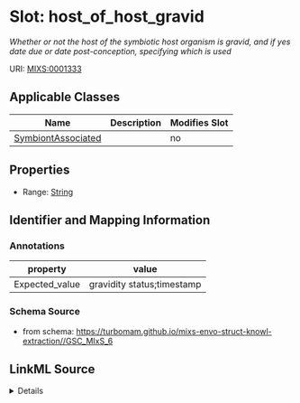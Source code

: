 # Slot: host_of_host_gravid


_Whether or not the host of the symbiotic host organism is gravid, and if yes date due or date post-conception, specifying which is used_



URI: [MIXS:0001333](https://w3id.org/mixs/0001333)



<!-- no inheritance hierarchy -->




## Applicable Classes

| Name | Description | Modifies Slot |
| --- | --- | --- |
[SymbiontAssociated](SymbiontAssociated.md) |  |  no  |







## Properties

* Range: [String](String.md)





## Identifier and Mapping Information





### Annotations

| property | value |
| --- | --- |
| Expected_value | gravidity status;timestamp |



### Schema Source


* from schema: https://turbomam.github.io/mixs-envo-struct-knowl-extraction//GSC_MIxS_6




## LinkML Source

<details>
```yaml
name: host_of_host_gravid
annotations:
  Expected_value:
    tag: Expected_value
    value: gravidity status;timestamp
description: Whether or not the host of the symbiotic host organism is gravid, and
  if yes date due or date post-conception, specifying which is used
title: host of the symbiotic host gravidity
notes:
- host
- host.
- symbiosis
from_schema: https://turbomam.github.io/mixs-envo-struct-knowl-extraction//GSC_MIxS_6
rank: 1000
string_serialization: '{boolean};{timestamp}'
slot_uri: MIXS:0001333
multivalued: false
alias: host_of_host_gravid
domain_of:
- SymbiontAssociated
range: string
required: false
recommended: false

```
</details>